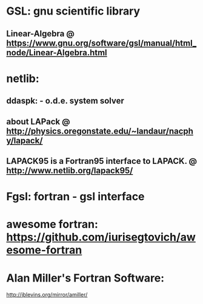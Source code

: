 # GSL: gnu scientific library
## Linear-Algebra @ https://www.gnu.org/software/gsl/manual/html_node/Linear-Algebra.html
# netlib: 
## ddaspk: - o.d.e. system solver
## about LAPack @ http://physics.oregonstate.edu/~landaur/nacphy/lapack/
## LAPACK95 is a Fortran95 interface to LAPACK. @ http://www.netlib.org/lapack95/
# Fgsl: fortran - gsl interface
# awesome fortran: https://github.com/iurisegtovich/awesome-fortran
# Alan Miller's Fortran Software:
http://jblevins.org/mirror/amiller/
